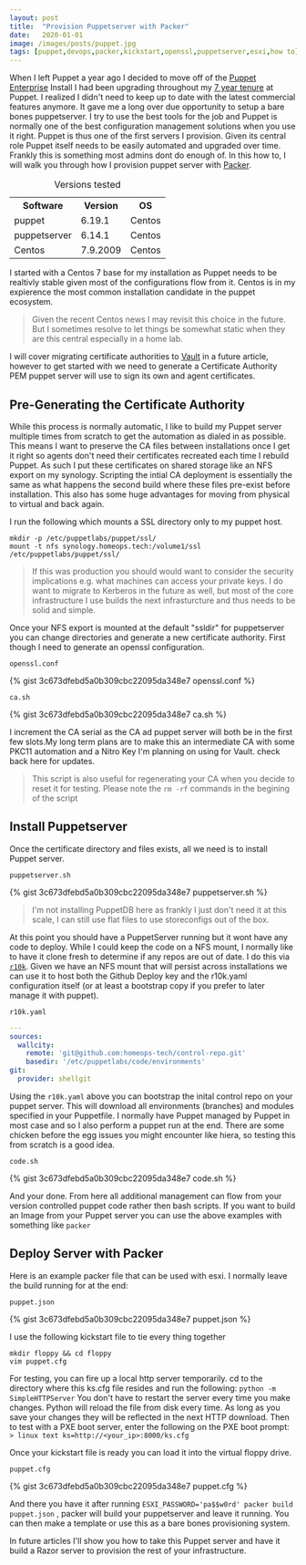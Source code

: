```yaml
---
layout: post
title:  "Provision Puppetserver with Packer"
date:   2020-01-01
image: /images/posts/puppet.jpg
tags: [puppet,devops,packer,kickstart,openssl,puppetserver,esxi,how to]
---
```


When I left Puppet a year ago I decided to move off of the [Puppet Enterprise](https://puppet.com/products/puppet-enterprise/) Install I had been upgrading throughout my [7 year tenure](https://www.linkedin.com/in/acidprime/) at Puppet.  I realized I didn't need to keep up to date with the latest commercial features anymore. It gave me a long over due opportunity to setup a bare bones puppetserver. I try to use the best tools for the job and Puppet is normally one of the best configuration management solutions when you use it right. Puppet is thus one of the first servers I provision. Given its central role Puppet itself needs to be easily automated and upgraded over time. Frankly this is something most admins dont do enough of. In this how to, I will walk you through how I provision puppet server with [Packer](https://learn.hashicorp.com/packer).

<!--more-->

<table>
    <caption>Versions tested</caption>
    <tbody>
        <tr>
            <th>Software</th>
            <th>Version</th>
            <th>OS</th>
        </tr>
        <tr>
            <td>puppet</td>
            <td>6.19.1</td>
            <td>Centos</td>
        </tr>
        <tr>
            <td>puppetserver</td>
            <td>6.14.1</td>
            <td>Centos</td>
        </tr>
        <tr>
            <td>Centos</td>
            <td>7.9.2009</td>
            <td>Centos</td>
        </tr>
    </tbody>
</table>

I started with a Centos 7 base for my installation as Puppet needs to be realtivly stable given most of the configurations flow from it. Centos is in my expierence the most common installation candidate in the puppet ecosystem.

> Given the recent Centos news I may revisit this choice in the future. But I sometimes resolve to let things be somewhat static when they are this central especially in a home lab.

I will cover migrating certificate authorities to [Vault](https://www.hashicorp.com/products/vault) in a future article, however to get started with we need to generate a Certificate Authority PEM puppet server will use to sign its own and agent certificates.


## Pre-Generating the Certificate Authority 

While this process is normally automatic, I like to build my Puppet server multiple times from scratch to get the automation as dialed in as possible. This means I want to preserve the CA files between installations once I get it right so agents don't need their certificates recreated each time I rebuild Puppet. As such I put these certificates on shared storage like an NFS export on my synology. Scripting the intial CA deployment is essentially the same as what happens the second build where these files pre-exist before installation. This also has some huge advantages for moving from physical to virtual and back again.

I run the following which mounts a SSL directory only to my puppet host.

```shell
mkdir -p /etc/puppetlabs/puppet/ssl/
mount -t nfs synology.homeops.tech:/volume1/ssl /etc/puppetlabs/puppet/ssl/
```

> If this was production you should would want to consider the security implications e.g. what machines can access your private keys. I do want to migrate to Kerberos in the future as well, but most of the core infrastructure I use builds the next infrasturcture and thus needs to be solid and simple.

Once your NFS export is mounted at the default "ssldir" for puppetserver you can change directories and generate a new certificate authority. First though I need to generate an openssl configuration.

  
`openssl.conf`
  

{% gist 3c673dfebd5a0b309cbc22095da348e7 openssl.conf %}


  
`ca.sh`
  

{% gist 3c673dfebd5a0b309cbc22095da348e7 ca.sh %}

I increment the CA serial as the CA ad puppet server will both be in the first few slots.My long term plans are to make this an intermediate CA with some PKC11 automation and a Nitro Key I'm planning on using for Vault. check back here for updates.

> This script is also useful for regenerating your CA when you decide to reset it for testing. Please note the `rm -rf` commands in the begining of the script 

## Install Puppetserver

Once the certificate directory and files exists, all we need is to install Puppet server.

  
`puppetserver.sh`
  

{% gist 3c673dfebd5a0b309cbc22095da348e7 puppetserver.sh %}

> I'm not installing PuppetDB here as frankly I just don't need it at this scale, I can still use flat files to use storeconfigs out of the box.

At this point you should have a PuppetServer running but it wont have any code to deploy. While I could keep the code on a NFS mount, I normally like to have it clone fresh to determine if any repos are out of date. I do this via [`r10k`](https://github.com/puppetlabs/r10k). Given we have an NFS mount that will persist across installations we can use it to host both the Github Deploy key and the r10k.yaml configuration itself (or at least a bootstrap copy if you prefer to later manage it with puppet).

  
`r10k.yaml`
  

```yaml
---
sources:
  wallcity:
    remote: 'git@github.com:homeops-tech/control-repo.git'
    basedir: '/etc/puppetlabs/code/environments'
git:
  provider: shellgit
```

Using the `r10k.yaml` above you can bootstrap the inital control repo on your puppet server. This will download all environments (branches) and modules specified in your Puppetfile. I normally have Puppet managed by Puppet in most case and so I also perform a puppet run at the end. There are some chicken before the egg issues you might encounter like hiera, so testing this from scratch is a good idea.

  
`code.sh`
  

{% gist 3c673dfebd5a0b309cbc22095da348e7 code.sh %}

And your done. From here all additional management can flow from your version controlled puppet code rather then bash scripts. If you want to build an Image from your Puppet server you can use the above examples with something like `packer`


## Deploy Server with Packer

Here is an example packer file that can be used with esxi. I normally leave the build running for at the end:

  
`puppet.json`
  

{% gist 3c673dfebd5a0b309cbc22095da348e7 puppet.json %}

I use the following kickstart file to tie every thing together

```shell
mkdir floppy && cd floppy
vim puppet.cfg
```

For testing, you can fire up a local http server temporarily.
cd to the directory where this ks.cfg file resides and run the following:
`python -m SimpleHTTPServer`
You don't have to restart the server every time you make changes.  Python
will reload the file from disk every time.  As long as you save your changes
they will be reflected in the next HTTP download.  Then to test with
a PXE boot server, enter the following on the PXE boot prompt:
`   > linux text ks=http://<your_ip>:8000/ks.cfg`

Once your kickstart file is ready you can load it into the virtual floppy drive.

  
`puppet.cfg`
  

{% gist 3c673dfebd5a0b309cbc22095da348e7 puppet.cfg %}

And there you have it after running `ESXI_PASSWORD='pa$$w0rd' packer build puppet.json` , packer will build your puppetserver and leave it running. You can then make a template or use this as a bare bones provisioning system.

In future articles I'll show you how to take this Puppet server and have it build a Razor server to provision the rest of your infrastructure.
